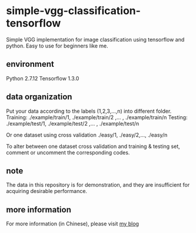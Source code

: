 # simple-vgg-classification-tensorflow
Simple VGG implementation for image classification using tensorflow and python. Easy to use for beginners like me. 

## environment
Python 2.7.12
Tensorflow 1.3.0

## data organization
Put your data according to the labels (1,2,3,...,n) into different folder.
Training:  ./example/train/1, ./example/train/2 ,... , ./example/train/n
Testing: ./example/test/1, ./example/test/2 ,... , ./example/test/n

Or one dataset using cross validation
./easy/1, ./easy/2,..., ./easy/n

To alter between one dataset cross validation and training & testing set, comment or uncomment the corresponding codes.

## note
The data in this repository is for demonstration, and they are insufficient for acquiring desirable performance.

## more information
For more information (in Chinese), please visit [my blog](https://blog.csdn.net/rocachilles/article/details/87894808)
